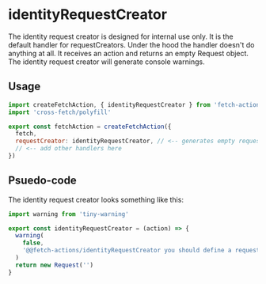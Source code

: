 # identityRequestCreator

The identity request creator is designed for internal use only. It is the default handler for requestCreators. Under the hood the handler doesn't do anything at all. It receives an action and returns an empty Request object. The identity request creator will generate console warnings.

## Usage

```js
import createFetchAction, { identityRequestCreator } from 'fetch-actions'
import 'cross-fetch/polyfill'

export const fetchAction = createFetchAction({
  fetch,
  requestCreator: identityRequestCreator, // <-- generates empty requests for every action
  // <-- add other handlers here
})
```

## Psuedo-code

The identity request creator looks something like this:

```js
import warning from 'tiny-warning'

export const identityRequestCreator = (action) => {
  warning(
    false,
    '@@fetch-actions/identityRequestCreator you should define a requestCreator for all actions. The identity fetch handler generates blank requests.'
  )
  return new Request('')
}
```
